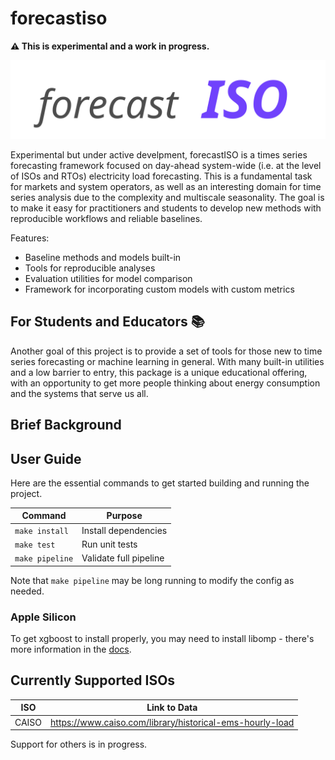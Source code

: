 # forecastiso

**⚠️ This is experimental and a work in progress.**

![logo](./docs/images/logo.svg)

Experimental but under active develpment, forecastISO is a times series forecasting framework focused on day-ahead system-wide (i.e. at the level of ISOs and RTOs) electricity load forecasting. This is a fundamental task for markets and system operators, as well as an interesting domain for time series analysis due to the complexity and multiscale seasonality. The goal is to make it easy for practitioners and students to develop new methods with reproducible workflows and reliable baselines.

Features:

- Baseline methods and models built-in
- Tools for reproducible analyses
- Evaluation utilities for model comparison
- Framework for incorporating custom models with custom metrics

## For Students and Educators 📚

Another goal of this project is to provide a set of tools for those new to time series forecasting or machine learning in general. With many built-in utilities and a low barrier to entry, this package is a unique educational offering, with an opportunity to get more people thinking about energy consumption and the systems that serve us all.

## Brief Background

## User Guide

Here are the essential commands to get started building and running the project.

| Command         | Purpose                |
| --------------- | ---------------------- |
| `make install`  | Install dependencies   |
| `make test`     | Run unit tests         |
| `make pipeline` | Validate full pipeline |

Note that `make pipeline` may be long running to modify the config as needed.

### Apple Silicon

To get xgboost to install properly, you may need to install libomp - there's more information in the [docs](https://xgboost.readthedocs.io/en/latest/install.html).

## Currently Supported ISOs

| ISO   | Link to Data                                             |
| ----- | -------------------------------------------------------- |
| CAISO | https://www.caiso.com/library/historical-ems-hourly-load |

Support for others is in progress.
